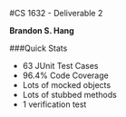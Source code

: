 #CS 1632 - Deliverable 2

__Brandon S. Hang__

###Quick Stats

-  63 JUnit Test Cases
-  96.4% Code Coverage
-  Lots of mocked objects
-  Lots of stubbed methods
-  1 verification test

